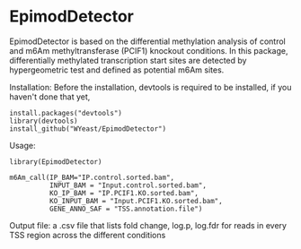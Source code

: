 # EpimodDetector

EpimodDetector is based on the differential methylation analysis of control and m6Am methyltransferase (PCIF1) knockout conditions. 
In this package, differentially methylated transcription start sites are detected by hypergeometric test and defined as potential m6Am sites.

Installation:
Before the installation, devtools is required to be installed, if you haven't done that yet,
```
install.packages("devtools")
library(devtools)
install_github("WYeast/EpimodDetector")
```
Usage:
```
library(EpimodDetector)

m6Am_call(IP_BAM="IP.control.sorted.bam",
          INPUT_BAM = "Input.control.sorted.bam",
          KO_IP_BAM = "IP.PCIF1.KO.sorted.bam",
          KO_INPUT_BAM = "Input.PCIF1.KO.sorted.bam",
          GENE_ANNO_SAF = "TSS.annotation.file")
```         
Output file: a .csv file that lists fold change, log.p, log.fdr for reads in every TSS region across the different conditions
